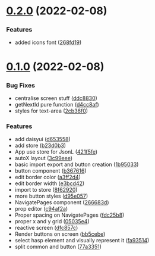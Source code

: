 # [0.2.0](https://github.com/danielo515/openhasp-designer/compare/v0.1.0...v0.2.0) (2022-02-08)


### Features

* added icons font ([268fd19](https://github.com/danielo515/openhasp-designer/commit/268fd19e2a092f1928794a68fb83d986b4e38fce))



# [0.1.0](https://github.com/danielo515/openhasp-designer/compare/d6535585bfe5c4ffa4e8102ebb331fcb85a9ceeb...v0.1.0) (2022-02-08)


### Bug Fixes

* centralise screen stuff ([ddc8830](https://github.com/danielo515/openhasp-designer/commit/ddc8830aced4372c1e3c2f334e97b23bcdcf51a7))
* getNextId pure function ([d4cc8af](https://github.com/danielo515/openhasp-designer/commit/d4cc8afec73140584f503da11778f9752676622d))
* styles for text-area ([2cb36f0](https://github.com/danielo515/openhasp-designer/commit/2cb36f0452ab16ecb90c14e34e7269f88f2bfe26))


### Features

* add daisyui ([d653558](https://github.com/danielo515/openhasp-designer/commit/d6535585bfe5c4ffa4e8102ebb331fcb85a9ceeb))
* add store ([b23d0b3](https://github.com/danielo515/openhasp-designer/commit/b23d0b332f3b742e7e21479dc9a6594ccd2fad89))
* App use store for JsonL ([421f5fe](https://github.com/danielo515/openhasp-designer/commit/421f5fe61365ebbb3d2b90cb5e7d25ccf6d41da7))
* autoX layout ([3c99eee](https://github.com/danielo515/openhasp-designer/commit/3c99eeeef03b857ebcc2c03199d2a86fc0c2b1b4))
* basic import export and button creation ([1b95033](https://github.com/danielo515/openhasp-designer/commit/1b950334c433629a5522f02b4c6d364d5c4b3c73))
* button component ([b367616](https://github.com/danielo515/openhasp-designer/commit/b367616567ecfeb54b766a08d44dd0d05f557ef4))
* edit border color ([a3ff2d4](https://github.com/danielo515/openhasp-designer/commit/a3ff2d4ebf638f901e442a326f1a804a7afa39f4))
* edit border width ([e3bcd42](https://github.com/danielo515/openhasp-designer/commit/e3bcd4227f4083b890502ad7555f58a9ee1efe9c))
* import to store ([8f62920](https://github.com/danielo515/openhasp-designer/commit/8f62920b91d95fa8fd8cf3fd0ee55215e71d1a8c))
* more button styles ([d95e057](https://github.com/danielo515/openhasp-designer/commit/d95e057bdb7adf38f9de3000b9f8b4ce73c5f4f3))
* NavigatePages component ([266683d](https://github.com/danielo515/openhasp-designer/commit/266683d2a3f21e7449c689456a833b30d158cb4d))
* prop editor ([c94af2a](https://github.com/danielo515/openhasp-designer/commit/c94af2ab4a47efa32a281dc2daa4062be06fb9a7))
* Proper spacing on NavigatePages ([fdc25b8](https://github.com/danielo515/openhasp-designer/commit/fdc25b8764655dfa8db7f377e00154f130a5fbef))
* proper x and y grid ([05035e4](https://github.com/danielo515/openhasp-designer/commit/05035e4d521af70ec5a406f4938112b68b41cde7))
* reactive screen ([dfc857c](https://github.com/danielo515/openhasp-designer/commit/dfc857c78ce2391fbed806d2482eff41f54fad4b))
* Render buttons on screen ([bb5cebe](https://github.com/danielo515/openhasp-designer/commit/bb5cebe4fdec4aff882557e0ba9e3562a5a62a10))
* select hasp element and visually represent it ([fa93514](https://github.com/danielo515/openhasp-designer/commit/fa93514e805f827274d8a39777d68796556a426d))
* split common and button ([77a3351](https://github.com/danielo515/openhasp-designer/commit/77a3351f5e8cb65c348089ee061c3b4e88bd8df6))



